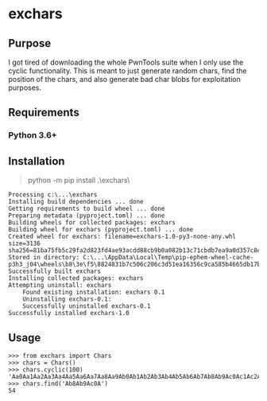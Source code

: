 # exchars

## Purpose
I got tired of downloading the whole PwnTools suite when I only use the cyclic functionality. This is meant to just generate random chars, find the position of the chars, and also generate bad char blobs for exploitation purposes.

## Requirements

### Python 3.6+

## Installation

   > python -m pip install .\exchars\

    Processing c:\...\exchars
    Installing build dependencies ... done
    Getting requirements to build wheel ... done
    Preparing metadata (pyproject.toml) ... done
    Building wheels for collected packages: exchars
    Building wheel for exchars (pyproject.toml) ... done
    Created wheel for exchars: filename=exchars-1.0-py3-none-any.whl size=3136 sha256=81ba75fb5c29fa2d823fd4ae93acdd88cb9b0a082b13c71cbdb7ea9a0d357c8e
    Stored in directory: C:\...\AppData\Local\Temp\pip-ephem-wheel-cache-p3h3_j04\wheels\b8\3e\f5\8824831b7c506c206c3d51ea16356c9ca585b4665db17bdcda
    Successfully built exchars
    Installing collected packages: exchars
    Attempting uninstall: exchars
        Found existing installation: exchars 0.1
        Uninstalling exchars-0.1:
        Successfully uninstalled exchars-0.1
    Successfully installed exchars-1.0

## Usage

    >>> from exchars import Chars
    >>> chars = Chars()
    >>> chars.cyclic(100)
    'Aa0Aa1Aa2Aa3Aa4Aa5Aa6Aa7Aa8Aa9Ab0Ab1Ab2Ab3Ab4Ab5Ab6Ab7Ab8Ab9Ac0Ac1Ac2Ac3Ac4Ac5Ac6Ac7Ac8Ac9Ad0Ad1Ad2A'
    >>> chars.find('Ab8Ab9Ac0A')
    54
